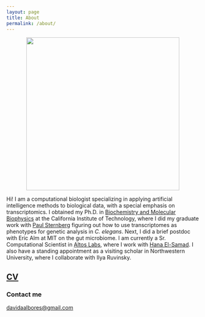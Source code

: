 ```yaml
---
layout: page
title: About
permalink: /about/
---
```


<center>
<img id="photo of David" src="https://dangeles.github.io/images/main.jpg" width="400">
</center>

Hi! I am a computational biologist specializing in applying artificial intelligence methods to biological data, with a special emphasis on transcriptomics. I obtained
my Ph.D. in [Biochemistry and Molecular Biophysics](https://www.cce.caltech.edu/graduate/graduate-biochemistry-and-molecular-biophysics)
at the California Institute of Technology, where I did my graduate work with
[Paul Sternberg](http://wormlab.caltech.edu/LabMembers/Paul) figuring out how to
use transcriptomes as phenotypes for genetic analysis in *C. elegans*. Next,
I did a brief postdoc with Eric Alm at
MIT on the gut microbiome. I am currently a Sr. Computational Scientist in [Altos Labs](https://altoslabs.com/), where I work with [Hana El-Samad](https://altoslabs.com/team/principal-investigators-bay-area/hana-el-samad/). I also have a standing appointment as a visiting scholar in Northwestern University, where I collaborate with Ilya Ruvinsky.

## [CV](https://dangeles.github.io/AngelesAlboresDavid_cv.pdf)

### Contact me

[davidaalbores@gmail.com](mailto:davidaalbores@gmail.com)

